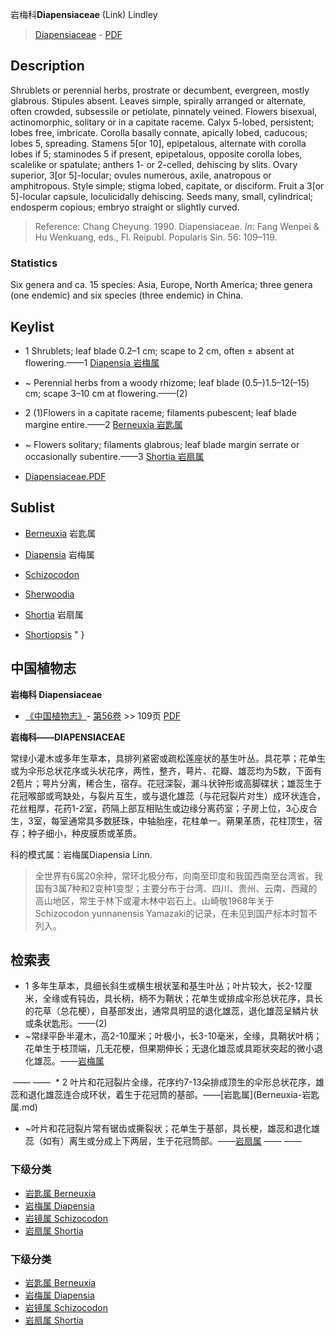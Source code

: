 岩梅科**Diapensiaceae** (Link) Lindley

> [Diapensiaceae](http://www.iplant.cn/info/Diapensiaceae?t=foc) - [PDF](http://www.iplant.cn/foc/pdf/Diapensiaceae.pdf)

## Description

Shrublets or perennial herbs, prostrate or decumbent, evergreen, mostly glabrous. Stipules absent. Leaves simple, spirally arranged or alternate, often crowded, subsessile or petiolate, pinnately veined. Flowers bisexual, actinomorphic, solitary or in a capitate raceme. Calyx 5-lobed, persistent; lobes free, imbricate. Corolla basally connate, apically lobed, caducous; lobes 5, spreading. Stamens 5[or 10], epipetalous, alternate with corolla lobes if 5; staminodes 5 if present, epipetalous, opposite corolla lobes, scalelike or spatulate; anthers 1- or 2-celled, dehiscing by slits. Ovary superior, 3[or 5]-locular; ovules numerous, axile, anatropous or amphitropous. Style simple; stigma lobed, capitate, or disciform. Fruit a 3[or 5]-locular capsule, loculicidally dehiscing. Seeds many, small, cylindrical; endosperm copious; embryo straight or slightly curved.


> Reference: 
> Chang Cheyung. 1990. Diapensiaceae. *In*: Fang Wenpei & Hu Wenkuang, eds., Fl. Reipubl. Popularis Sin. 56: 109–119.

### Statistics
Six genera and ca. 15 species: Asia, Europe, North America; three genera (one endemic) and six species (three endemic) in China.


## Keylist

* 1 Shrublets; leaf blade 0.2–1 cm; scape to 2 cm, often ± absent at flowering.——1 [Diapensia 岩梅属](http://www.iplant.cn/info/Diapensia?t=foc)
* ~ Perennial herbs from a woody rhizome; leaf blade (0.5–)1.5–12(–15) cm; scape 3–10 cm at flowering.——(2)

* 2 (1)Flowers in a capitate raceme; filaments pubescent; leaf blade margine entire.——2 [Berneuxia 岩匙属](http://www.iplant.cn/info/Berneuxia?t=foc)
* ~ Flowers solitary; filaments glabrous; leaf blade margin serrate or occasionally subentire.——3 [Shortia 岩扇属](http://www.iplant.cn/info/Shortia?t=foc)


* [Diapensiaceae.PDF](http://www.iplant.cn/foc/pdf/Diapensiaceae.pdf)

## Sublist

* [Berneuxia](http://www.iplant.cn/info/Berneuxia?t=foc)
 岩匙属
* [Diapensia](http://www.iplant.cn/info/Diapensia?t=foc)
 岩梅属
* [Schizocodon](http://www.iplant.cn/info/Schizocodon?t=foc)
 
* [Sherwoodia](http://www.iplant.cn/info/Sherwoodia?t=foc)
 
* [Shortia](http://www.iplant.cn/info/Shortia?t=foc)
 岩扇属
* [Shortiopsis](http://www.iplant.cn/info/Shortiopsis?t=foc) "
}
## 中国植物志

**岩梅科 Diapensiaceae**

* [《中国植物志》](http://www.iplant.cn/frps)- [第56卷](http://www.iplant.cn/frps/vol/56) >> 109页 [PDF](http://www.iplant.cn/frps/pdf/56/109z.pdf)


**岩梅科——DIAPENSIACEAE**

常绿小灌木或多年生草本，具排列紧密或疏松莲座状的基生叶丛。具花葶；花单生或为伞形总状花序或头状花序，两性，整齐，萼片、花瓣、雄蕊均为5数，下面有2苞片；萼片分离，稀合生，宿存。花冠深裂，漏斗状钟形或高脚碟状；雄蕊生于花冠喉部或弯缺处，与裂片互生，或与退化雄蕊（与花冠裂片对生）成环状连合，花丝粗厚，花药1-2室，药隔上部互相贴生或边缘分离药室；子房上位，3心皮合生，3室，每室通常具多数胚珠，中轴胎座，花柱单一。蒴果革质，花柱顶生，宿存；种子细小，种皮膜质或革质。

科的模式属：岩梅属Diapensia Linn.

> 全世界有6属20余种，常环北极分布，向南至印度和我国西南至台湾省。我国有3属7种和2变种1变型；主要分布于台湾、四川、贵州、云南、西藏的高山地区，常生于林下或灌木林中岩石上。山崎敬1968年关于Schizocodon yunnanensis Yamazaki的记录，在未见到国产标本时暂不列入。

## 检索表

* 1 多年生草本，具细长斜生或横生根状茎和基生叶丛；叶片较大，长2-12厘米，全缘或有钝齿，具长柄，柄不为鞘状；花单生或排成伞形总状花序，具长的花草（总花梗），自基部发出，通常具明显的退化雄蕊，退化雄蕊呈鳞片状或条状匙形。——(2)
* ~常绿平卧半灌木，高2-10厘米；叶极小，长3-10毫米，全缘，具鞘状叶柄；花单生于枝顶端，几无花梗，但果期伸长；无退化雄蕊或具距状突起的微小退化雄蕊。——[岩梅属](http://www.iplant.cn/info/Diapensia?t=z)
</td></tr><tr><td>&nbsp;——&nbsp;——&nbsp;</td></tr>
* 2 叶片和花冠裂片全缘，花序约7-13朵排成顶生的伞形总状花序，雄蕊和退化雄蕊连合成环状，着生于花冠筒的基部。——[岩匙属](Berneuxia-岩匙属.md)

* ~叶片和花冠裂片常有锯齿或撕裂状；花单生于基部，具长梗，雄蕊和退化雄蕊（如有）离生或分成上下两层，生于花冠筒部。——[岩扇属](http://www.iplant.cn/info/Shortia?t=z)</td></tr><tr><td>&nbsp;——&nbsp;——&nbsp;</td></tr>
### 下级分类
* [岩匙属  Berneuxia](Berneuxia-岩匙属.md)
* [岩梅属  Diapensia](http://www.iplant.cn/info/Diapensia?t=z)
* [岩镜属  Schizocodon](http://www.iplant.cn/info/Schizocodon?t=z)
* [岩扇属  Shortia](http://www.iplant.cn/info/Shortia?t=z)

### 下级分类
* [岩匙属  Berneuxia](http://www.iplant.cn/info/sp/Berneuxia?t=z)
* [岩梅属  Diapensia](http://www.iplant.cn/info/sp/Diapensia?t=z)
* [岩镜属  Schizocodon](http://www.iplant.cn/info/sp/Schizocodon?t=z)
* [岩扇属  Shortia](http://www.iplant.cn/info/sp/Shortia?t=z)
